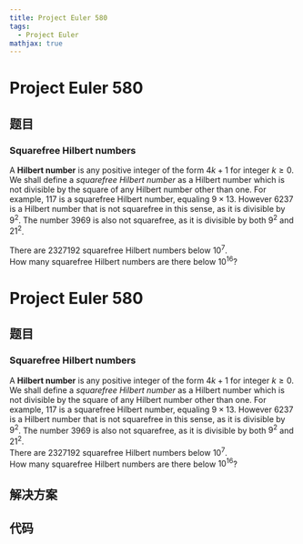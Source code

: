 ```yaml
---
title: Project Euler 580
tags:
  - Project Euler
mathjax: true
---
```

<escape><!-- more --></escape>
    
# Project Euler 580
## 题目
### Squarefree Hilbert numbers


A <b>Hilbert number</b> is any positive integer of the form $4k+1$ for integer $k\geq 0$.  We shall define a <i>squarefree Hilbert number</i> as a Hilbert number which is not divisible by the square of any Hilbert number other than one.  For example, $117$ is a squarefree Hilbert number, equaling $9\times13$.  However $6237$ is a Hilbert number that is not squarefree in this sense, as it is divisible by $9^2$.  The number $3969$ is also not squarefree, as it is divisible by both $9^2$ and $21^2$.  


There are $2327192$ squarefree Hilbert numbers below $10^7$. <br />
How many squarefree Hilbert numbers are there below $10^{16}$?



# Project Euler 580
## 题目
### Squarefree Hilbert numbers

A <b>Hilbert number</b> is any positive integer of the form $4k+1$ for integer $k\geq 0$. We shall define a <i>squarefree Hilbert number</i> as a Hilbert number which is not divisible by the square of any Hilbert number other than one. For example, $117$ is a squarefree Hilbert number, equaling $9\times13$. However $6237$ is a Hilbert number that is not squarefree in this sense, as it is divisible by $9^2$. The number $3969$ is also not squarefree, as it is divisible by both $9^2$ and $21^2$.  
There are $2327192$ squarefree Hilbert numbers below $10^7$.<br>How many squarefree Hilbert numbers are there below $10^{16}$?


## 解决方案


## 代码


